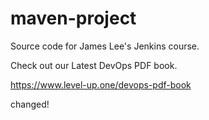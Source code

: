 # maven-project
Source code for James Lee's Jenkins course.

Check out our Latest DevOps PDF book.

https://www.level-up.one/devops-pdf-book

changed!
